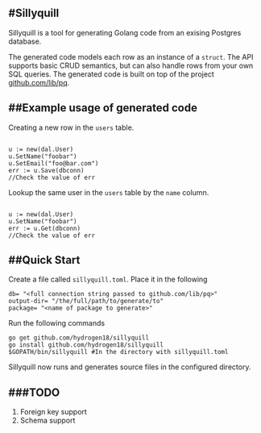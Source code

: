 #Sillyquill
---

Sillyquill is a tool for generating Golang code from an exising Postgres database.

The generated code models each row as an instance of a `struct`. The API supports basic CRUD semantics, but can also handle rows from your own SQL queries. The generated code is built on top of the project [github.com/lib/pq](https://github.com/lib/pq).

##Example usage of generated code
---

Creating a new row in the `users` table.

```

u := new(dal.User)
u.SetName("foobar")
u.SetEmail("foo@bar.com")
err := u.Save(dbconn)
//Check the value of err

```

Lookup the same user in the `users` table by the `name` column.

```

u := new(dal.User)
u.SetName("foobar")
err := u.Get(dbconn)
//Check the value of err

```


##Quick Start
---
Create a file called `sillyquill.toml`. Place it in the following

```
db= "<full connection string passed to github.com/lib/pq>"
output-dir= "/the/full/path/to/generate/to"
package= "<name of package to generate>"
```

Run the following commands

```
go get github.com/hydrogen18/sillyquill
go install github.com/hydrogen18/sillyquill
$GOPATH/bin/sillyquill #In the directory with sillyquill.toml
```

Sillyquill now runs and generates source files in the configured directory.

###TODO
---
1. Foreign key support
1. Schema support